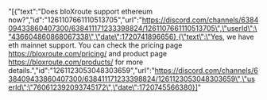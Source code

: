 "[{\"text\":\"Does bIoXroute support ethereum now?\",\"id\":\"1261107661110513705\",\"url\":\"https://discord.com/channels/638409433860407300/638411171233398824/1261107661110513705\",\"userId\":\"436604860868067338\",\"date\":1720741896656},{\"text\":\"Yes, we have eth mainnet support. You can check the pricing page https://bloxroute.com/pricing/ and product page https://bloxroute.com/products/ for more details.\",\"id\":\"1261123053048303659\",\"url\":\"https://discord.com/channels/638409433860407300/638411171233398824/1261123053048303659\",\"userId\":\"760612392093745172\",\"date\":1720745566380}]"